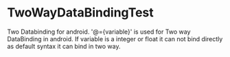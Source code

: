 # TwoWayDataBindingTest
Two Databinding for android.  '@={variable}' is used for Two way DataBinding in android. If variable is a integer or float it can not bind directly as default syntax it can bind in two way. 
